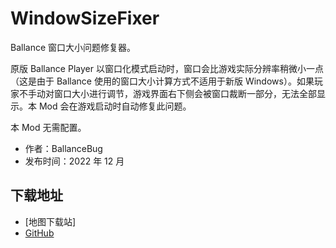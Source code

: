# WindowSizeFixer

Ballance 窗口大小问题修复器。

原版 Ballance Player 以窗口化模式启动时，窗口会比游戏实际分辨率稍微小一点（这是由于 Ballance 使用的窗口大小计算方式不适用于新版 Windows）。如果玩家不手动对窗口大小进行调节，游戏界面右下侧会被窗口裁断一部分，无法全部显示。本 Mod 会在游戏启动时自动修复此问题。

本 Mod 无需配置。

- 作者：BallanceBug
- 发布时间：2022 年 12 月

## 下载地址

- [地图下载站]
- [GitHub](https://github.com/Xenapte/MyBMLMods)
